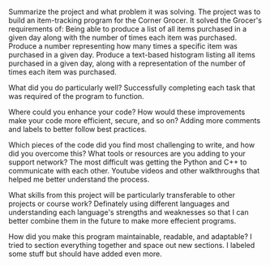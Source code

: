 Summarize the project and what problem it was solving.
The project was to build an item-tracking program for the Corner Grocer. 
It solved the Grocer's requirements of: 
  Being able to produce a list of all items purchased in a given day along with the number of times each item was purchased.
  Produce a number representing how many times a specific item was purchased in a given day.
  Produce a text-based histogram listing all items purchased in a given day, along with a representation of the number of times each item was purchased.
  
What did you do particularly well?
Successfully completing each task that was required of the program to function.

Where could you enhance your code? How would these improvements make your code more efficient, secure, and so on?
Adding more comments and labels to better follow best practices.

Which pieces of the code did you find most challenging to write, and how did you overcome this? What tools or resources are you adding to your support network?
The most difficult was getting the Python and C++ to communicate with each other. Youtube videos and other walkthroughs that helped me better understand the process. 

What skills from this project will be particularly transferable to other projects or course work?
Definately using different languages and understanding each language's strengths and weaknesses so that I can better combine them in the future to make more effecient programs.

How did you make this program maintainable, readable, and adaptable?
I tried to section everything together and space out new sections. I labeled some stuff but should have added even more. 
